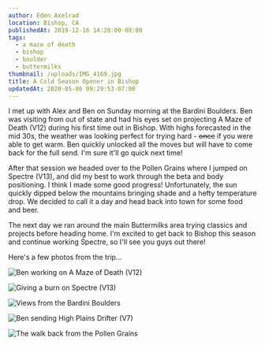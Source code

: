 ```yaml
---
author: Eden Axelrad
location: Bishop, CA
publishedAt: 2019-12-16 14:28:00-08:00
tags:
  - a maze of death
  - bishop
  - boulder
  - buttermilks
thumbnail: /uploads/IMG_4169.jpg
title: A Cold Season Opener in Bishop
updatedAt: 2020-05-06 09:29:53-07:00
---
```


I met up with Alex and Ben on Sunday morning at the Bardini Boulders. Ben was visiting from out of state and had his eyes set on projecting A Maze of Death (V12) during his first time out in Bishop. With highs forecasted in the mid 30s, the weather was looking perfect for trying hard - ~~once~~ if you were able to get warm. Ben quickly unlocked all the moves but will have to come back for the full send. I'm sure it'll go quick next time!

After that session we headed over to the Pollen Grains where I jumped on Spectre (V13), and did my best to work through the beta and body positioning. I think I made some good progress! Unfortunately, the sun quickly dipped below the mountains bringing shade and a hefty temperature drop. We decided to call it a day and head back into town for some food and beer.

The next day we ran around the main Buttermilks area trying classics and projects before heading home. I'm excited to get back to Bishop this season and continue working Spectre, so I'll see you guys out there!

Here's a few photos from the trip...

![Ben working on A Maze of Death (V12)](/uploads/IMG_4169.jpg)

![Giving a burn on Spectre (V13)](/uploads/IMG_2345.jpg)

![Views from the Bardini Boulders](/uploads/IMG_0409.jpg)

![Ben sending High Plains Drifter (V7)](/uploads/IMG_0448.jpg)

![The walk back from the Pollen Grains](/uploads/IMG_0412.jpg)
